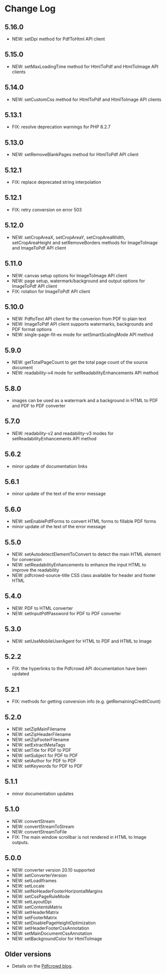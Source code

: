 Change Log
==========

5.16.0
------

- NEW: setDpi method for PdfToHtml API client

5.15.0
------

- NEW: setMaxLoadingTime method for HtmlToPdf and HtmlToImage API clients

5.14.0
------

- NEW: setCustomCss method for HtmlToPdf and HtmlToImage API clients

5.13.1
------

- FIX: resolve deprecation warnings for PHP 8.2.7

5.13.0
------

- NEW: setRemoveBlankPages method for HtmlToPdf API client

5.12.1
------

- FIX: replace deprecated string interpolation

5.12.1
------

- FIX: retry conversion on error 503

5.12.0
------

- NEW: setCropAreaX, setCropAreaY, setCropAreaWidth, setCropAreaHeight and setRemoveBorders methods for ImageToImage and ImageToPdf API client

5.11.0
------

- NEW: canvas setup options for ImageToImage API client
- NEW: page setup, watermark/background and output options for ImageToPdf API client
- FIX: rotation for ImageToPdf API client

5.10.0
------

- NEW: PdftoText API client for the converion from PDF to plain text
- NEW: ImageToPdf API client supports watermarks, backgrounds and PDF format options
- NEW: single-page-fit-ex mode for setSmartScalingMode API method

5.9.0
-----

- NEW: getTotalPageCount to get the total page count of the source document
- NEW: readability-v4 mode for setReadabilityEnhancements API method

5.8.0
-----

- images can be used as a watermark and a background in HTML to PDF and PDF to PDF converter

5.7.0
-----

- NEW: readability-v2 and readability-v3 modes for setReadabilityEnhancements API method

5.6.2
-----

- minor update of documentation links

5.6.1
-----

- minor update of the text of the error message

5.6.0
-----

- NEW: setEnablePdfForms to convert HTML forms to fillable PDF forms
- minor update of the text of the error message

5.5.0
-----

- NEW: setAutodetectElementToConvert to detect the main HTML element for conversion
- NEW: setReadabilityEnhancements to enhance the input HTML to improve the readability
- NEW: pdfcrowd-source-title CSS class available for header and footer HTML

5.4.0
-----

- NEW: PDF to HTML converter
- NEW: setInputPdfPassword for PDF to PDF converter

5.3.0
-----

- NEW: setUseMobileUserAgent for HTML to PDF and HTML to Image

5.2.2
-----

- FIX: the hyperlinks to the Pdfcrowd API documentation have been updated

5.2.1
-----

- FIX: methods for getting conversion info (e.g. getRemainingCreditCount)

5.2.0
-----

- NEW: setZipMainFilename
- NEW: setZipHeaderFilename
- NEW: setZipFooterFilename
- NEW: setExtractMetaTags
- NEW: setTitle for PDF to PDF
- NEW: setSubject for PDF to PDF
- NEW: setAuthor for PDF to PDF
- NEW: setKeywords for PDF to PDF

5.1.1
-----

- minor documentation updates

5.1.0
-----

- NEW: convertStream
- NEW: convertStreamToStream
- NEW: convertStreamToFile
- FIX: The main window scrollbar is not rendered in HTML to Image outputs.

5.0.0
-----

- NEW: converter version 20.10 supported
- NEW: setConverterVersion
- NEW: setLoadIframes
- NEW: setLocale
- NEW: setNoHeaderFooterHorizontalMargins
- NEW: setCssPageRuleMode
- NEW: setLayoutDpi
- NEW: setContentsMatrix
- NEW: setHeaderMatrix
- NEW: setFooterMatrix
- NEW: setDisablePageHeightOptimization
- NEW: setHeaderFooterCssAnnotation
- NEW: setMainDocumentCssAnnotation
- NEW: setBackgroundColor for HtmlToImage

Older versions
--------------

- Details on the [Pdfcrowd blog](https://pdfcrowd.com/blog/).

